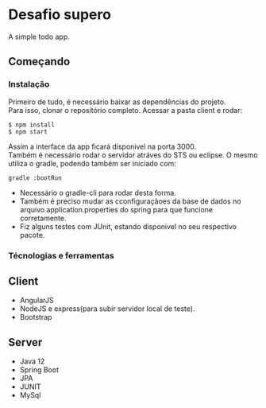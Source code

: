 # Desafio supero  

A simple todo app.  

## Começando  

### Instalação


Primeiro de tudo, é necessário baixar as dependências do projeto.  
Para isso, clonar o repositório completo. Acessar a pasta client e rodar:

```
$ npm install
$ npm start

```

Assim a interface da app ficará disponivel na porta 3000.  
Também é necessário rodar o servidor atráves do STS ou eclipse. O mesmo utiliza o gradle, podendo também ser iniciado com:  

```
gradle :bootRun

```

* Necessário o gradle-cli para rodar desta forma.  
* Também é preciso mudar as cconfiguraçãoes da base de dados no arquivo application.properties do spring para que funcione corretamente.
* Fiz alguns testes com JUnit, estando disponivel no seu respectivo pacote. 

### Técnologias e ferramentas  

## Client  

* AngularJS
* NodeJS e express(para subir servidor local de teste).
* Bootstrap

## Server  

* Java 12  
* Spring Boot  
* JPA  
* JUNIT
* MySql  




